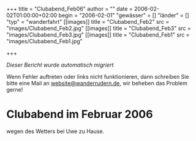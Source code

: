 +++
title = "Clubabend_Feb06"
author = ""
date = 2006-02-02T01:00:00+02:00
begin = "2006-02-01"
"gewässer" = []
"länder" = []
"typ" = "wanderfahrt"
[[images]]
title = "Clubabend_Feb2"
src = "images/Clubabend_Feb2.jpg"
[[images]]
title = "Clubabend_Feb3"
src = "images/Clubabend_Feb3.jpg"
[[images]]
title = "Clubabend_Feb1"
src = "images/Clubabend_Feb1.jpg"

+++


*Dieser Bericht wurde automatisch migriert*

Wenn Fehler auftreten oder links nicht funktionieren, dann schreiben Sie bitte eine Mail an website@wanderrudern.de, wir beheben das Problem gerne!



# Clubabend im Februar 2006


wegen des Wetters bei Uwe zu Hause.
